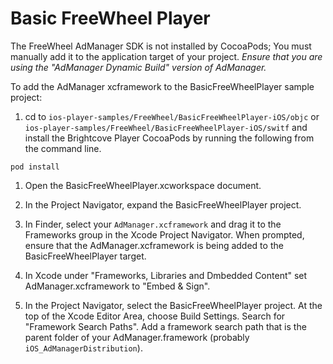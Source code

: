 # Basic FreeWheel Player

The FreeWheel AdManager SDK is not installed by CocoaPods; You must manually add it to the application target of your project. *Ensure that you are using the "AdManager Dynamic Build" version of AdManager.*

To add the AdManager xcframework to the BasicFreeWheelPlayer sample project:

1. cd to `ios-player-samples/FreeWheel/BasicFreeWheelPlayer-iOS/objc` or `ios-player-samples/FreeWheel/BasicFreeWheelPlayer-iOS/switf` and install the Brightcove Player CocoaPods by running the following from the command line.

```
pod install
```

1. Open the BasicFreeWheelPlayer.xcworkspace document.

1. In the Project Navigator, expand the BasicFreeWheelPlayer project.

1. In Finder, select your `AdManager.xcframework` and drag it to the Frameworks group in the Xcode Project Navigator. When prompted, ensure that the AdManager.xcframework is being added to the BasicFreeWheelPlayer target.

1. In Xcode under "Frameworks, Libraries and Dmbedded Content" set AdManager.xcframework to "Embed & Sign".
 
1. In the Project Navigator, select the BasicFreeWheelPlayer project. At the top of the Xcode Editor Area, choose Build Settings. Search for "Framework Search Paths". Add a framework search path that is the parent folder of your AdManager.framework (probably `iOS_AdManagerDistribution`).
